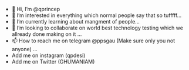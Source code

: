 - 👋 Hi, I’m @qprincep 
- 👀 I’m interested in everything which normal people say that so tufffff...
- 🌱 I’m currently learning about mangment of people...
- 💞️ I’m looking to collaborate on world best technology testing which we allready done making on it ...
- 📫 How to reach me on telegram @ppsgau (Make sure only you not anyone) ...
- Add me on instagram (qpdesi)
- Add me on Twitter (GHUMANIAM) 

<!---
qprincep/qprincep is a ✨ special ✨ repository because its `README.md` (this file) appears on your GitHub profile.
You can click the Preview link to take a look at your changes.
--->
